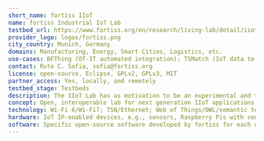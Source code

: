 ```yaml
---
short_name: fortiss IIoT
name: fortiss Industrial IoT Lab
testbed_url: https://www.fortiss.org/en/research/living-lab/detail/iiot-lab
provider_logo: logos/fortiss.png
city_country: Munich, Germany
domains: Manufacturing, Energy, Smart Cities, Logistics, etc.
use-cases: BFThing (OT-IT automated integration); TSMatch (IoT data to service automated matching); TSNWiFi (Wired/Wi-Fi 6 industrial networking with TSN capabilities); Mobilek8s (Dynamic container orchestration); IoT-ICN (Decentralised Publish-Subscribe Communication for IoT)
contact: Rute C. Sofia, sofia@fortiss.org
license: open-source, Eclipse, GPLv2, GPLv3, MIT
partner_access: Yes, locally, and remotely
testbed_stage: Testbeds
description: The IIoT Lab has as motivation to be an experimental and training interoperable and open playground for fortiss, and for partners (academia and industry). The IIoT Lab comprises a set of demonstrators that, interconnected, provide an end-to-end perspective of mechanisms that are useful in the context of Industrial IoT. The aim of the concepts integrated in the lab relate to the exploration of novel communication and computation architectures to deploy and orchestrate heterogeneous and decentralized services and resources efficiently, robustly, and possibly predictively.
concept: Open, interoperable lab for next generation IIoT applications and systems. OT-IT interoperability aspects; automated data matching between IoT sources and IoT services; industrial networks based on wired/TSN and Wi-Fi 6 (scheduling and time synchronization); dynamic container orchestration (based on ML); ICN
technology: Wi-Fi 6/Wi-Fi7; TSN/Ethernet; Web of Things/OWL/semantic technologies; IoT communication protocols and architectures, e.g., OPC UA, MQTT, AMQP, ICN.
hardware: IoT IP-enabled devices, e.g., sensors, Raspberry Pis with sensors, Beaglebones, etc.; Festo stations; Mobile robots; Wi-Fi 6 enabled APs (Intel NUC AX200/201; Xiaomi AR 3600, UP Core) and stations; TSN switches; end-user devices, e.g., smartphones, tablets, laptops; cameras.
software: Specific open-source software developed by fortiss for each use-case; TSN Linux; OPC UA; MQTT brokers; Mendix; Named data networking; Pytorch; k8s/Docker.
---
```

